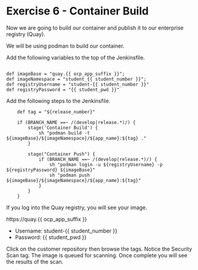 # Exercise 6 - Container Build
Now we are going to build our container and publish it to our enterprise registry (Quay).

We will be using podman to build our container.

Add the following variables to the top of the Jenkinsfile.

```

def imageBase = "quay.{{ ocp_app_suffix }}";
def imageNamespace = "student_{{ student_number }}";
def registryUsername = "student-{{ student_number }}"
def registryPassword = "{{ student_pwd }}"
```

Add the following steps to the Jenkinsfile.

```
	def tag = "${release_number}"
	
	if (BRANCH_NAME ==~ /(develop|release.*)/) {		
		stage('Container Build') { 
			sh "podman build -t ${imageBase}/${imageNamespace}/${app_name}:${tag} ." 
		}
		
		stage("Container Push") {
			if (BRANCH_NAME ==~ /(develop|release.*)/) {
				sh "podman login -u ${registryUsername} -p ${registryPassword} ${imageBase}"
				sh "podman push ${imageBase}/${imageNamespace}/${app_name}:${tag}"
			}
		}
	}
```

If you log into the Quay registry, you will see your image.

https://quay.{{ ocp_app_suffix }}
* Username: student-{{ student_number }}
* Password: {{ student_pwd }}

Click on the customer repository then browse the tags.  Notice the Security Scan tag.  The image is queued for scanning.  Once complete you will see the results of the scan.  
